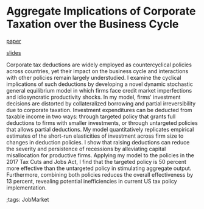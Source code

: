 # Aggregate Implications of Corporate Taxation over the Business Cycle

[paper](pdf/BonusDepreciation/bonusdepreciation_paper.pdf)

[slides](pdf/BonusDepreciation/bonusdepreciation_slide.pdf)

Corporate tax deductions are widely employed as countercyclical policies across countries, yet their impact on the business cycle and interactions with other policies remain largely understudied.
I examine the cyclical implications of such deductions by developing a novel dynamic stochastic general equilibrium model in which firms face credit market imperfections and idiosyncratic productivity shocks.
In my model, firms' investment decisions are distorted by collateralized borrowing and partial irreversibility due to corporate taxation.
Investment expenditures can be deducted from taxable income in two ways: through targeted policy that grants full deductions to firms with smaller investments, or through untargeted policies that allows partial deductions.
My model quantitatively replicates empirical estimates of the short-run elasticities of investment across firm size to changes in deduction policies.
I show that raising deductions can reduce the severity and persistence of recessions by alleviating capital misallocation for productive firms.
Applying my model to the policies in the 2017 Tax Cuts and Jobs Act, I find that the targeted policy is 50 percent more effective than the untargeted policy in stimulating aggregate output.
Furthermore, combining both policies reduces the overall effectiveness by 13 percent, revealing potential inefficiencies in current US tax policy implementation.

;tags: JobMarket

